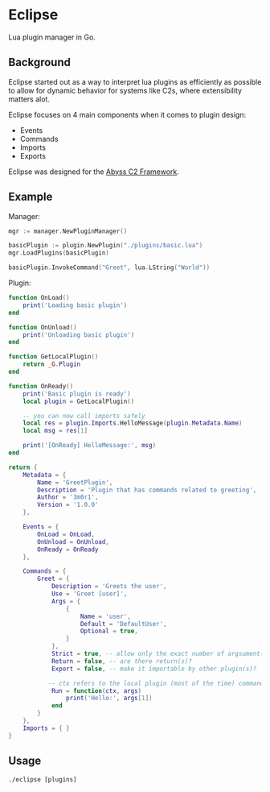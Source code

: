 
# Eclipse

Lua plugin manager in Go.

## Background
Eclipse started out as a way to interpret lua plugins as efficiently as possible to allow for dynamic behavior for systems like C2s, where extensibility matters alot.

Eclipse focuses on 4 main components when it comes to plugin design:

- Events
- Commands
- Imports
- Exports

Eclipse was designed for the [Abyss C2 Framework](https://github.com/AbyssFramework).


## Example

Manager:
```go
mgr := manager.NewPluginManager()

basicPlugin := plugin.NewPlugin("./plugins/basic.lua")
mgr.LoadPlugins(basicPlugin)

basicPlugin.InvokeCommand("Greet", lua.LString("World"))
```

Plugin:
```lua
function OnLoad()
    print('Loading basic plugin')
end

function OnUnload()
    print('Unloading basic plugin')
end

function GetLocalPlugin()
    return _G.Plugin
end

function OnReady()
    print('Basic plugin is ready')
    local plugin = GetLocalPlugin()

    -- you can now call imports safely
    local res = plugin.Imports.HelloMessage(plugin.Metadata.Name)
    local msg = res[1]

    print('[OnReady] HelloMessage:', msg)
end

return {
    Metadata = {
        Name = 'GreetPlugin',
        Description = 'Plugin that has commands related to greeting',
        Author = '3m0r1',
        Version = '1.0.0'
    },

    Events = {
        OnLoad = OnLoad,
        OnUnload = OnUnload,
        OnReady = OnReady
    },

    Commands = {
        Greet = {
            Description = 'Greets the user',
            Use = 'Greet [user]',
            Args = {
                {
                    Name = 'user',
                    Default = 'DefaultUser',
                    Optional = true,
                }
            },
            Strict = true, -- allow only the exact number of argsument(s)?
            Return = false, -- are there return(s)?
            Export = false, -- make it importable by other plugin(s)?

           -- ctx refers to the local plugin (most of the time) commands are invoked
            Run = function(ctx, args)
                print('Hello:', args[1])
            end
        }
    },
	Imports = { }
}

```

## Usage
```
./eclipse [plugins]
```